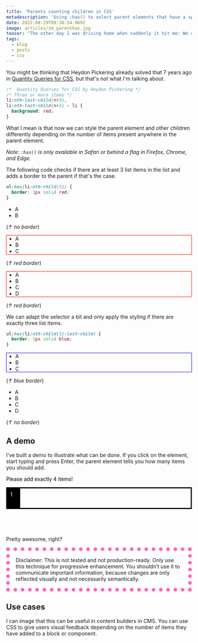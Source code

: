 ```yaml
---
title: 'Parents counting children in CSS'
metadescription: 'Using :has() to select parent elements that have a specific number of children.'
date: 2022-08-29T09:38:54.969Z
image: articles/sm_parenthas.jpg
teaser: "The other day I was driving home when suddenly it hit me: We can use `:has()` to determine how many children a parent element has."
tags:
  - blog
  - posts
  - css
---
```


You might be thinking that Heydon Pickering already solved that 7 years ago in [Quantity Queries for CSS](https://alistapart.com/article/quantity-queries-for-css/), but that's not what I'm talking about.

```css
/*  Quantity Queries for CSS by Heydon Pickering */
/* Three or more items */
li:nth-last-child(n+3),
li:nth-last-child(n+3) ~ li {
  background: red;
}
```

What I mean is that now we can style the parent element and other children differently depending on the number of items present anywhere in the parent element.

*Note: `:has()` is only available in Safari or behind a flag in Firefox, Chrome, and Edge.*

The following code checks if there are at least 3 list items in the list and adds a border to the parent if that's the case.
```css
ul:has(li:nth-child(3)) {
  border: 1px solid red;
}
````


<style>
.demo:has(li:nth-child(3)) {
  border: 1px solid red;
}
</style>

<ul class="demo">
  <li>A</li>
  <li>B</li>
</ul>

(*↑ no border*)

<ul class="demo">
  <li>A</li>
  <li>B</li>
  <li>C</li>
</ul>

(*↑ red border*)

<ul class="demo">
  <li>A</li>
  <li>B</li>
  <li>C</li>
  <li>D</li>
</ul>

(*↑ red border*)

We can adapt the selector a bit and only apply the styling if there are exactly three list items. 

```css
ul:has(li:nth-child(3):last-child) {
  border: 1px solid blue;
}
````

<style>
.demo2:has(li:nth-child(3):last-child) {
  border: 1px solid blue;
}
</style>

<ul class="demo2">
  <li>A</li>
  <li>B</li>
  <li>C</li>
</ul>

(*↑ blue border*)

<ul class="demo2">
  <li>A</li>
  <li>B</li>
  <li>C</li>
  <li>D</li>
</ul>

(*↑ no border*)

## A demo

I’ve built a demo to illustrate what can be done. If you click on the element, start typing and press Enter, the parent element tells you how many items you should add.

<style>

.list {
  --color: black;
  
  color: var(--color);
}

.list ul {
  border: 3px solid var(--color);
  padding: 0;
  color: #000;
  list-style: none;
  counter-reset: count;
}

.list li {
  counter-increment: count;
  margin: 0;
  padding: 0.3rem 0.5rem 0.2rem 4.5ch;
  height: 2.8rem;
  position: relative;
}

.list li::before {
  content: counter(count);
  display: inline-block;
  background: #000;
  color: #fff;
  padding: 0.5rem;
  margin-right: 1rem;
  width: 4ch;
  position: absolute;
  left: 0;
  top: 0;
  height: 100%;
  box-sizing: border-box;
}

.list:focus-within {
  --color: rgb(11, 103, 162);
}

.list::before {
  content: attr(data-default);
}

.list:focus-within::before {
  content: attr(data-empty-focus);
}

.list:has(li:nth-child(2)) {
  --color: rebeccapurple;
}

.list:has(li:nth-child(3)) {
  --color: rgb(255, 111, 0);
}

.list:has(li:nth-child(4) > :first-child) {
  --color: rgb(203, 157, 0);
}

.list:has(li:nth-child(4)) {
  --color: rgb(76, 113, 32);
}

.list:has(li:nth-child(5)) {
  --color: red;
}


.list:has(li:nth-child(2))::before {
  content: attr(data-great-choice)
}

.list:has(li:nth-child(3) > :first-child)::before,
.list:has(li:nth-child(3))::before{
    content: attr(data-half);
}

.list:has(li:nth-child(4):last-child)::before {
    content: attr(data-done);
}

.list:has(li:nth-child(4) > :first-child)::before {
    content: attr(data-one-more);
}

.list:has(li:nth-child(5))::before {
    content: attr(data-too-much);
}

.list:has(li:nth-child(5))::before {
    content: attr(data-too-much);
}

.list:has(li:nth-child(5) > :first-child)::before {
    content: attr(data-almost-too-much);
}

.list.list:has(li:nth-child(4)) button {
  opacity: 1;
}

.list:has(li:nth-child(4) > :first-child) button{
  opacity: 0;
}

.list.list:has(li:nth-child(5)) button {
  opacity: 0;
}

.list:has(li:nth-child(5) > :first-child) button {
  opacity: 1;
}

.list button {
  opacity: 0;
  transition: opacity .3s;
  background: #0080dd;
  font-family: inherit;
  padding-inline: 1.2rem;
  border: 0;
  color: #fff;
  font-weight: bold;
  font-size: 1.2rem;
  padding-block: 0.8rem 0.5rem;
  letter-spacing: 1px;
}

:focus-visible {
  outline: 2px solid transparent;
}

</style>

<div class="list"
     data-default="Please add exactly 4 items!"
     data-great-choice="Fantastic choice! What's next?"
     data-empty-focus="Add the first item!"
     data-half="Great! We're half way there!"
     data-one-more="Just one more, you can do it!"
     data-done="Perfect! 🎉 Please submit your selection!"
     data-almost-too-much="No! 😱 That's too much! Don't even start typing!"
     data-too-much="I said that's too much! 🤬"
>
  
  <ul contenteditable>
    <li></li>
  </ul>
  
  <button type="button">
    Submit
  </button>
</div>

Pretty awesome, right?

<p style="border: 10px dotted hotpink; padding: 1rem;">
Disclaimer: This is not tested and not production-ready. Only use this technique for progressive enhancement. You shouldn’t use it to communicate important information, because changes are only reflected visually and not necessarily semantically.
</p>

## Use cases

I can image that this can be useful in content builders in CMS. You can use CSS to give users visual feedback depending on the number of items they have added to a block or component.